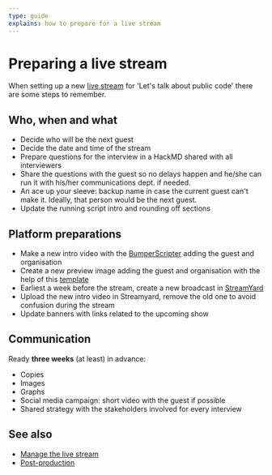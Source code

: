 ```yaml
---
type: guide
explains: how to prepare for a live stream
---
```


# Preparing a live stream

When setting up a new [live stream](index.md) for 'Let's talk about  public code' there are some steps to remember.

## Who, when and what

- Decide who will be the next guest
- Decide the date and time of the stream
- Prepare questions for the interview in a HackMD shared with all interviewers
- Share the questions with the guest so no delays happen and he/she can run it with his/her communications dept. if needed.
- An ace up your sleeve: backup name in case the current guest can't make it. Ideally, that person would be the next guest.
- Update the running script intro and rounding off sections

## Platform preparations

- Make a new intro video with the [BumperScripter](https://github.com/publiccodenet/bumperscripter) adding the guest and organisation
- Create a new preview image adding the guest and organisation with the help of this [template](preview-image.svg)
- Earliest a week before the stream, create a new broadcast in [StreamYard](../tool-management/streamyard.md)
- Upload the new intro video in Streamyard, remove the old one to avoid confusion during the stream
- Update banners with links related to the upcoming show

## Communication

Ready **three weeks** (at least) in advance:

- Copies
- Images
- Graphs
- Social media campaign: short video with the guest if possible
- Shared strategy with the stakeholders involved for every interview

## See also

- [Manage the live stream](manage-live-stream.md)
- [Post-production](post-production.md)

